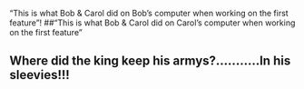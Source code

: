 “This is what Bob & Carol did on Bob’s computer when working on the first feature”!
##“This is what Bob & Carol did on Carol’s computer when working on the first feature”

## Where did the king keep his armys?...........In his sleevies!!!
